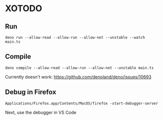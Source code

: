 # XOTODO

## Run
```
deno run --allow-read --allow-run --allow-net --unstable --watch main.ts
```

## Compile
```
deno compile --allow-read --allow-run --allow-net --unstable main.ts
```

Currently doesn't work: https://github.com/denoland/deno/issues/10693

## Debug in Firefox
``` 
Applications/Firefox.app/Contents/MacOS/firefox -start-debugger-server
```

Next, use the debugger in VS Code